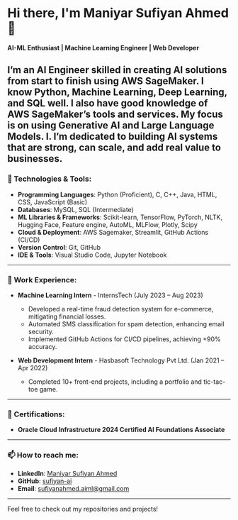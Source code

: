 # Hi there, I'm Maniyar Sufiyan Ahmed 👋

**AI-ML Enthusiast | Machine Learning Engineer | Web Developer**

I’m an AI Engineer skilled in creating AI solutions from start to finish using AWS SageMaker. I know Python, Machine Learning, Deep Learning, and SQL well. I also have good knowledge of AWS SageMaker’s tools and services. My focus is on using Generative AI and Large Language Models. I. I’m dedicated to building AI systems that are strong, can scale, and add real value to businesses.
---

### 🔧 Technologies & Tools:
- **Programming Languages**: Python (Proficient), C, C++, Java, HTML, CSS, JavaScript (Basic)
- **Databases**: MySQL, SQL (Intermediate)
- **ML Libraries & Frameworks**: Scikit-learn, TensorFlow, PyTorch, NLTK, Hugging Face, Feature engine, AutoML, MLFlow, Plotly, Scipy
- **Cloud & Deployment**: AWS Sagemaker, Streamlit, GitHub Actions (CI/CD)
- **Version Control**: Git, GitHub
- **IDE & Tools**: Visual Studio Code, Jupyter Notebook

---

### 💼 Work Experience:
- **Machine Learning Intern** - InternsTech (July 2023 – Aug 2023)
  - Developed a real-time fraud detection system for e-commerce, mitigating financial losses.
  - Automated SMS classification for spam detection, enhancing email security.
  - Implemented GitHub Actions for CI/CD pipelines, achieving +90% accuracy.

- **Web Development Intern** - Hasbasoft Technology Pvt Ltd. (Jan 2021 – Apr 2022)
  - Completed 10+ front-end projects, including a portfolio and tic-tac-toe game.

---

### 📜 Certifications:
- **Oracle Cloud Infrastructure 2024 Certified AI Foundations Associate**

---

### 📫 How to reach me:
- **LinkedIn**: [Maniyar Sufiyan Ahmed](https://www.linkedin.com/in/maniyarsufiyanahmed/)
- **GitHub**: [sufiyan-ai](https://github.com/sufiyan-ai)
- **Email**: sufiyanahmed.aiml@gmail.com

---

Feel free to check out my repositories and projects!


